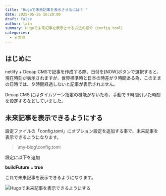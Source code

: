 ```yaml
---
title: "Hugoで未来記事を表示させるには？ "
date: 2025-05-26 10:20:00
draft: false
author: lain
summary: Hugoで未来記事を表示させる方法の紹介（config.toml）
categories:
  - その他
---
```

## はじめに

netlify + Decap CMSで記事を作成する際、日付を\[NOW]ボタンで選択すると、現在時刻が表示されますが、世界標準時と日本の時差が９時間ある為、このままの日時では、９時間経過しないと記事が表示されません。

Decap CMS にはタイムゾーン指定の機能がないため、手動で９時間引いた時刻を設定するなどしていました。

## 未来記事を表示できるようにする

設定ファイルの「config.toml」にオプション設定を追加する事で、未来記事を表示できるようになります。

> \my-blog\config.toml

設定に以下を追加

**buildFuture = true**

これで未来記事を表示できるようになります。



![](/images/uploads/config.toml.jpg "Hugoで未来記事を表示できるようにする")

